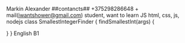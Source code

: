 Markin Alexander
##contancts##
+375298286648 + mail(iwantshower@gmail.com)
student, want to learn JS
html, css, js, nodejs
class SmallestIntegerFinder {
  findSmallestInt(args) {
    
  }
}
English B1
